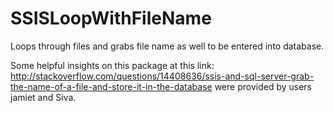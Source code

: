 SSISLoopWithFileName
====================

Loops through files and grabs file name as well to be entered into database.

Some helpful insights on this package at this link: http://stackoverflow.com/questions/14408636/ssis-and-sql-server-grab-the-name-of-a-file-and-store-it-in-the-database were provided by users jamiet and Siva.

